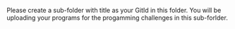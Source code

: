 Please create a sub-folder with title as your GitId in this folder. You will be uploading your programs for the progamming challenges in 
this sub-forlder.
